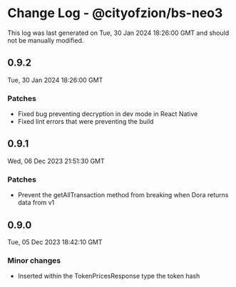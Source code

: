 # Change Log - @cityofzion/bs-neo3

This log was last generated on Tue, 30 Jan 2024 18:26:00 GMT and should not be manually modified.

## 0.9.2
Tue, 30 Jan 2024 18:26:00 GMT

### Patches

- Fixed bug preventing decryption in dev mode in React Native
- Fixed lint errors that were preventing the build

## 0.9.1
Wed, 06 Dec 2023 21:51:30 GMT

### Patches

- Prevent the getAllTransaction method from breaking when Dora returns data from v1

## 0.9.0
Tue, 05 Dec 2023 18:42:10 GMT

### Minor changes

- Inserted within the TokenPricesResponse type the token hash

